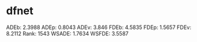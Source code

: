 # dfnet

ADEb: 2.3988
ADEp: 0.8043
ADEv: 3.846
FDEb: 4.5835
FDEp: 1.5657
FDEv: 8.2112
Rank: 1543
WSADE: 1.7634
WSFDE: 3.5587